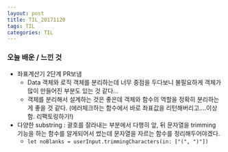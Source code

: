 ```yaml
---
layout: post
title: TIL_20171120
tags: TIL
categories: TIL
---
```




### 오늘 배운 / 느낀 것

- 좌표계산기 2단계 PR보냄
  - Data 객체와 로직 객체를 분리하는데 너무 중점을 두다보니 불필요하게 객체가 많이 만들어진 부분도 있는 것 같다...
  - 객체를 분리해서 설계하는 것은 좋은데 객체와 함수의 역할을 정확히 분리하는게 좋을 것 같다. (에러체크하는 함수에서 바로 좌표값을 리턴해버리고….이상함. 리팩토링하기!)
- 다양한 substring : 괄호를 잘라내는 부분에서 다행히 앞, 뒤 문자열을 trimming 기능을 하는 함수를 알게되어서 썼는데 문자열을 자르는 함수를 정리해두어야겠다.
  - `let noBlanks = userInput.trimmingCharacters(in: ["(", ")"])`

